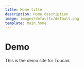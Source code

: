 ```yaml
---
title: Home title
description: Home description 
image: images/defaults/default.png
template: main.home
---
```



# Demo

This is the demo site for Toucan.


